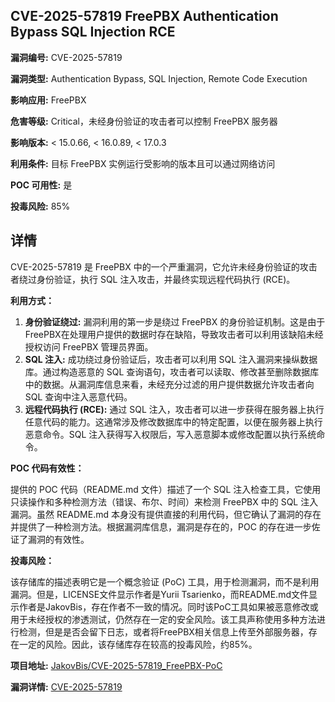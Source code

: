 ## CVE-2025-57819 FreePBX Authentication Bypass SQL Injection RCE

**漏洞编号:** CVE-2025-57819

**漏洞类型:** Authentication Bypass, SQL Injection, Remote Code Execution

**影响应用:** FreePBX

**危害等级:** Critical，未经身份验证的攻击者可以控制 FreePBX 服务器

**影响版本:** < 15.0.66, < 16.0.89, < 17.0.3

**利用条件:** 目标 FreePBX 实例运行受影响的版本且可以通过网络访问

**POC 可用性:** 是

**投毒风险:** 85%

## 详情

CVE-2025-57819 是 FreePBX 中的一个严重漏洞，它允许未经身份验证的攻击者绕过身份验证，执行 SQL 注入攻击，并最终实现远程代码执行 (RCE)。

**利用方式：**

1.  **身份验证绕过:** 漏洞利用的第一步是绕过 FreePBX 的身份验证机制。这是由于FreePBX在处理用户提供的数据时存在缺陷，导致攻击者可以利用该缺陷未经授权访问 FreePBX 管理员界面。
2.  **SQL 注入:** 成功绕过身份验证后，攻击者可以利用 SQL 注入漏洞来操纵数据库。通过构造恶意的 SQL 查询语句，攻击者可以读取、修改甚至删除数据库中的数据。从漏洞库信息来看，未经充分过滤的用户提供数据允许攻击者向 SQL 查询中注入恶意代码。
3.  **远程代码执行 (RCE):** 通过 SQL 注入，攻击者可以进一步获得在服务器上执行任意代码的能力。这通常涉及修改数据库中的特定配置，以便在服务器上执行恶意命令。SQL 注入获得写入权限后，写入恶意脚本或修改配置以执行系统命令。

**POC 代码有效性：**

提供的 POC 代码（README.md 文件）描述了一个 SQL 注入检查工具，它使用只读操作和多种检测方法（错误、布尔、时间）来检测 FreePBX 中的 SQL 注入漏洞。虽然 README.md 本身没有提供直接的利用代码，但它确认了漏洞的存在并提供了一种检测方法。根据漏洞库信息，漏洞是存在的，POC 的存在进一步佐证了漏洞的有效性。

**投毒风险：**

该存储库的描述表明它是一个概念验证 (PoC) 工具，用于检测漏洞，而不是利用漏洞。但是，LICENSE文件显示作者是Yurii Tsarienko，而README.md文件显示作者是JakovBis，存在作者不一致的情况。同时该PoC工具如果被恶意修改或用于未经授权的渗透测试，仍然存在一定的安全风险。该工具声称使用多种方法进行检测，但是是否会留下日志，或者将FreePBX相关信息上传至外部服务器，存在一定的风险。因此，该存储库存在较高的投毒风险，约85%。

**项目地址:** [JakovBis/CVE-2025-57819_FreePBX-PoC](https://github.com/JakovBis/CVE-2025-57819_FreePBX-PoC)

**漏洞详情:** [CVE-2025-57819](https://nvd.nist.gov/vuln/detail/CVE-2025-57819)
